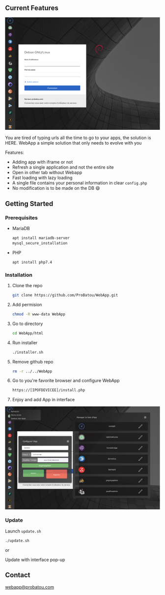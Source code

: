 <!-- CURRENT FEATURES -->
## Current Features

![Product Screen Shot](./README/WebAPP.png)

You are tired of typing urls all the time to go to your apps, the solution is HERE. WebApp a simple solution that only needs to evolve with you

Features:
* Adding app with iframe or not
* Refresh a single application and not the entire site
* Open in other tab without Webapp
* Fast loading with lazy loading
* A single file contains your personal information in clear `config.php`
* No modification is to be made on the DB :smile:



<!-- GETTING STARTED -->
## Getting Started
### Prerequisites

* MariaDB
  ```sh
  apt install mariadb-server
  mysql_secure_installation
  ```
  
* PHP
  ```sh
  apt install php7.4
  ```



### Installation

1. Clone the repo
   ```sh
   git clone https://github.com/ProBatou/WebApp.git
   ```
2. Add permision
   ```sh
   chmod -R www-data WebApp
   ```
3. Go to directory
   ```sh
   cd WebApp/html
   ```
4. Run installer
   ```sh
   ./installer.sh
   ```
5. Remove github repo
   ```sh
   rm -r ../../WebApp
   ```
6. Go to you're favorite browser and configure WebApp
   ```html
   https://[IPOFDEVICEE]/install.php
   ```
7. Enjoy and add App in interface
  
  ![Interface Screen Shot](./README/WebAPP%20interface.png)



### Update

Launch `update.sh`
   ```sh
   ./update.sh
   ```
or

Update with interface pop-up 



<!-- CONTACT -->
## Contact

 webapp@probatou.com
